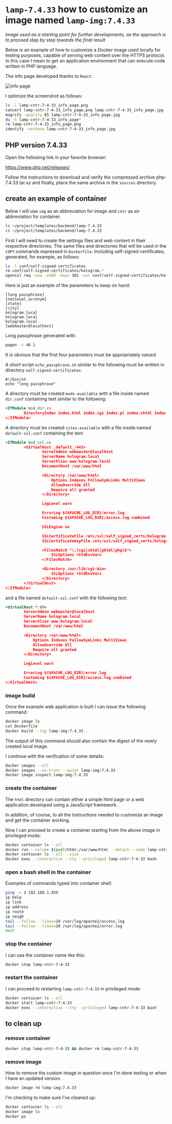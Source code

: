# `lamp-7.4.33` how to customize an image named `lamp-img:7.4.33`

*image used as a starting point for further developments, as the approach is to proceed step by step towards the final result*

Below is an example of how to customize a Docker image used locally for testing purposes, capable of serving web content over the HTTPS protocol.
In this case I mean to get an application environment that can execute code written in PHP language.

The info page developed thanks to `React`.

![info page](screenshots/lamp-cntr-7-4-33_info_page.jpg)

I optimize the screenshot as follows:

```bash
ls -l lamp-cntr-7-4-33_info_page.png
convert lamp-cntr-7-4-33_info_page.png lamp-cntr-7-4-33_info_page.jpg
mogrify -quality 65 lamp-cntr-7-4-33_info_page.jpg
du -h lamp-cntr-7-4-33_info_page*
rm lamp-cntr-7-4-33_info_page.png
identify -verbose lamp-cntr-7-4-33_info_page.jpg
```

## PHP version 7.4.33

Open the following link in your favorite browser:

<https://www.php.net/releases/>

Follow the instructions to download and verify the compressed archive php-7.4.33.tar.xz and finally, place the same archive in the `sources` directory.

## create an example of container

Below I will use `img` as an abbreviation for image and `cntr` as an abbreviation for container.

```bash
ls ~/project/templates/backend/lamp-7.4.33
cd ~/project/templates/backend/lamp-7.4.33
```

First I will need to create the settings files and web content in their respective directories.
The same files and directories that will be used in the `COPY` commands expressed in `Dockerfile`.
Including self-signed certificates, generated, for example, as follows:

```bash
ls -l conf/self-signed-certificates
rm conf/self-signed-certificates/hologram.*
openssl req -new -x509 -days 365 -out conf/self-signed-certificates/hologram.pem -keyout conf/self-signed-certificates/hologram.key
```

Here is just an example of the parameters to keep on hand:

```text
[long passphrase]
[national_acronym]
[state]
[city]
hologram.local
hologram.local
hologram.local
[webmaster@localhost]
```

Long passphrase generated with:

```bash
pwgen -s 48 1
```

It is obvious that the first four parameters must be appropriately valued.

A short script `echo_passphrase.sh` similar to the following must be written in directory `self-signed-certificates`:

```text
#!/bin/sh
echo "long passphrase"
```

A directory must be created `mods-available` with a file inside named `dir.conf` containing text similar to the following:

```xml
<IfModule mod_dir.c>
        DirectoryIndex index.html index.cgi index.pl index.xhtml index.htm index.php
</IfModule>
```

A directory must be created `sites-available` with a file inside named `default-ssl.conf` containing the text:

```xml
<IfModule mod_ssl.c>
        <VirtualHost _default_:443>
                ServerAdmin webmaster@localhost
                ServerName hologram.local
                ServerAlias www.hologram.local
                DocumentRoot /var/www/html

                <Directory /var/www/html>
                    Options Indexes FollowSymLinks MultiViews
                    AllowOverride All
                    Require all granted
                </Directory>

                LogLevel warn

                ErrorLog ${APACHE_LOG_DIR}/error.log
                CustomLog ${APACHE_LOG_DIR}/access.log combined

                SSLEngine on

                SSLCertificateFile /etc/ssl/self_signed_certs/hologram.pem
                SSLCertificateKeyFile /etc/ssl/self_signed_certs/hologram.key

                <FilesMatch "\.(cgi|shtml|phtml|php)$">
                    SSLOptions +StdEnvVars
                </FilesMatch>

                <Directory /usr/lib/cgi-bin>
                    SSLOptions +StdEnvVars
                </Directory>
        </VirtualHost>
</IfModule>
```

and a file named `default-ssl.conf` with the following text:

```xml
<VirtualHost *:80>
        ServerAdmin webmaster@localhost
        ServerName hologram.local
        ServerAlias www.hologram.local
        DocumentRoot /var/www/html

        <Directory /var/www/html>
            Options Indexes FollowSymLinks MultiViews
            AllowOverride All
            Require all granted
        </Directory>

        LogLevel warn

        ErrorLog ${APACHE_LOG_DIR}/error.log
        CustomLog ${APACHE_LOG_DIR}/access.log combined
</VirtualHost>
```

### image build

Once the example web application is built I can issue the following command:

```bash
docker image ls
cat Dockerfile
docker build --tag lamp-img:7.4.33 .
```

The output of this command should also contain the digest of the newly created local image.

I continue with the verification of some details:

```bash
docker images --all
docker images --no-trunc --quiet lamp-img:7.4.33
docker image inspect lamp-img:7.4.33
```

### create the container

The `html` directory can contain either a simple html page or a web application developed using a JavaScript framework.

In addition, of course, to all the instructions needed to customize an image and get the container working.

Now I can proceed to create a container starting from the above image in privileged mode:

```bash
docker container ls --all
docker run --volume $(pwd)/html:/var/www/html --detach --name lamp-cntr-7-4-33 --publish 8443:443 --pull=never lamp-img:7.4.33
docker container ls --all --size
docker exec --interactive --tty --privileged lamp-cntr-7-4-33 bash
```

### open a bash shell in the container

Examples of commands typed into container shell:

```bash
ping -c 3 192.168.1.XXX
ip help
ip link
ip address
ip route
ip neigh
tail --follow --lines=20 /var/log/apache2/access.log
tail --follow --lines=20 /var/log/apache2/error.log
exit
```

### stop the container

I can use the container name like this:

```bash
docker stop lamp-cntr-7-4-33
```

### restart the container

I can proceed to restarting `lamp-cntr-7-4-33` in privileged mode:

```bash
docker container ls --all
docker start lamp-cntr-7-4-33
docker exec --interactive --tty --privileged lamp-cntr-7-4-33 bash
```

## to clean up

### remove container

```bash
docker stop lamp-cntr-7-4-33 && docker rm lamp-cntr-7-4-33
```

### remove image

How to remove the custom image in question once I'm done testing or when I have an updated version.

```bash
docker image rm lamp-img:7.4.33
```

I'm checking to make sure I've cleaned up:

```bash
docker container ls --all
docker image ls
docker ps
```
